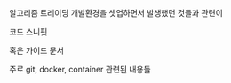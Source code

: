<!-- ---
layout: default
title: Pages
has_children: true
# has_toc: false
nav_order: 3
# last_modified_date: 2022-11-15T10:00
--- -->

알고리즘 트레이딩 개발환경을 셋업하면서 발생했던 것들과 관련이 

코드 스니핏 

혹은 가이드 문서

주로 git, docker, container 관련된 내용들




